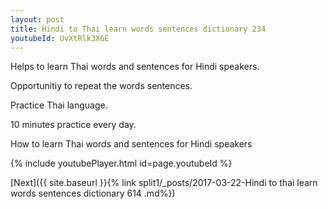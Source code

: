```yaml
---
layout: post
title: Hindi to Thai learn words sentences dictionary 234 
youtubeId: UvXtRlk3XGE
---
```

 
 
Helps to learn Thai words and sentences for Hindi speakers.

Opportunitiy to repeat the words sentences. 

Practice Thai language. 
 
10 minutes practice every day. 
 
How to learn Thai words and sentences for Hindi speakers 
 
{% include youtubePlayer.html id=page.youtubeId %}
 
 
[Next]({{ site.baseurl }}{% link  split1/_posts/2017-03-22-Hindi to thai learn words sentences dictionary 614 .md%})
 

